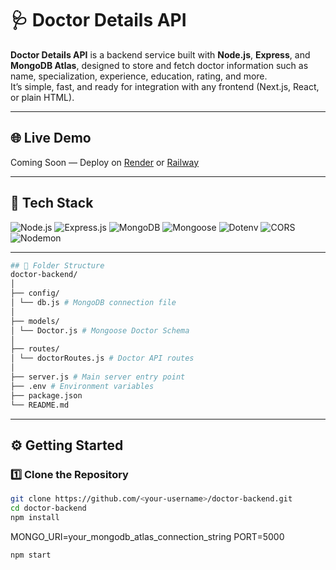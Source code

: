 # 🩺 Doctor Details API

**Doctor Details API** is a backend service built with **Node.js**, **Express**, and **MongoDB Atlas**, designed to store and fetch doctor information such as name, specialization, experience, education, rating, and more.  
It’s simple, fast, and ready for integration with any frontend (Next.js, React, or plain HTML).

---

## 🌐 Live Demo  
Coming Soon — Deploy on [Render](https://render.com) or [Railway](https://railway.app)  

---

## 🧠 Tech Stack  
![Node.js](https://img.shields.io/badge/Node.js-339933?style=for-the-badge&logo=node.js&logoColor=white)
![Express.js](https://img.shields.io/badge/Express.js-000000?style=for-the-badge&logo=express&logoColor=white)
![MongoDB](https://img.shields.io/badge/MongoDB-47A248?style=for-the-badge&logo=mongodb&logoColor=white)
![Mongoose](https://img.shields.io/badge/Mongoose-880000?style=for-the-badge&logo=mongoose&logoColor=white)
![Dotenv](https://img.shields.io/badge/Dotenv-ecd53f?style=for-the-badge&logo=dotenv&logoColor=black)
![CORS](https://img.shields.io/badge/CORS-blue?style=for-the-badge)
![Nodemon](https://img.shields.io/badge/Nodemon-76D04B?style=for-the-badge&logo=nodemon&logoColor=white)

---
```bash
## 📂 Folder Structure
doctor-backend/
│
├── config/
│ └── db.js # MongoDB connection file
│
├── models/
│ └── Doctor.js # Mongoose Doctor Schema
│
├── routes/
│ └── doctorRoutes.js # Doctor API routes
│
├── server.js # Main server entry point
├── .env # Environment variables
├── package.json
└── README.md

```
---

## ⚙️ Getting Started  

### 1️⃣ Clone the Repository
```bash
git clone https://github.com/<your-username>/doctor-backend.git
cd doctor-backend
npm install
```
MONGO_URI=your_mongodb_atlas_connection_string
PORT=5000

```bash
npm start
```
